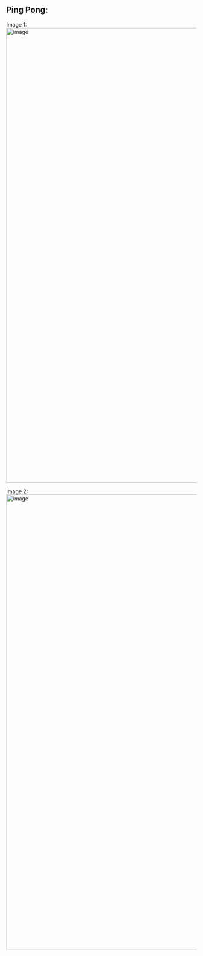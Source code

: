## Ping Pong:

Image 1:
<img width="1920" height="1200" alt="image" src="https://github.com/user-attachments/assets/e5b95434-0362-4524-8e4e-4639d881be7e" />

Image 2:
<img width="1920" height="1200" alt="image" src="https://github.com/user-attachments/assets/7c9d8346-c63f-4c85-a124-83e4cd91e918" />

